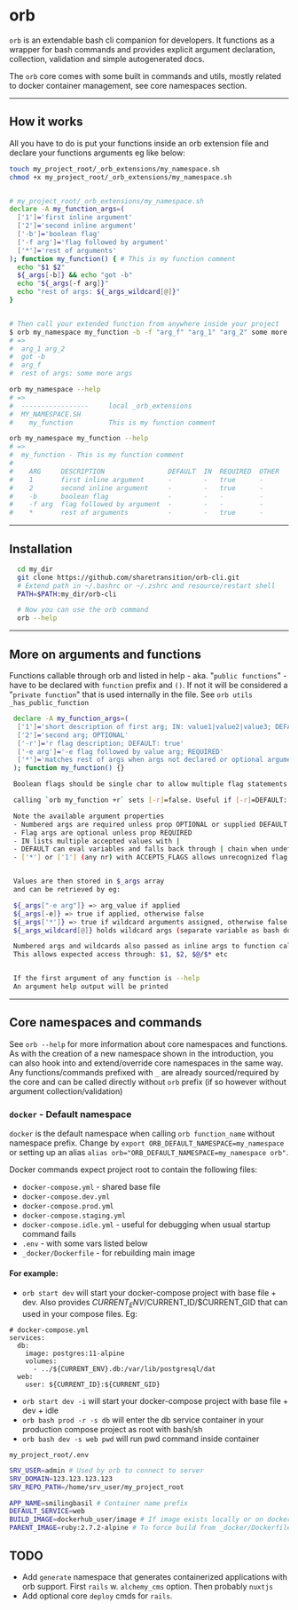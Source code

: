 # orb
`orb` is an extendable bash cli companion for developers. It functions as a wrapper for bash commands and provides explicit argument declaration, collection, validation and simple autogenerated docs.

The `orb` core comes with some built in commands and utils, mostly related to docker container management, see core namespaces section.

---

## How it works

All you have to do is put your functions inside an orb extension file and declare your functions arguments eg like below:

```BASH
touch my_project_root/_orb_extensions/my_namespace.sh
chmod +x my_project_root/_orb_extensions/my_namespace.sh


# my_project_root/_orb_extensions/my_namespace.sh
declare -A my_function_args=(
  ['1']='first inline argument'
  ['2']='second inline argument'
  ['-b']='boolean flag'
  ['-f arg']='flag followed by argument'
  ['*']='rest of arguments'
); function my_function() { # This is my function comment
  echo "$1 $2"
  ${_args[-b]} && echo "got -b"
  echo "${_args[-f arg]}"
  echo "rest of args: ${_args_wildcard[@]}"
}


# Then call your extended function from anywhere inside your project
$ orb my_namespace my_function -b -f "arg_f" "arg_1" "arg_2" some more args
# =>
#  arg_1 arg_2
#  got -b
#  arg_f
#  rest of args: some more args

orb my_namespace --help
# =>
#  -----------------     local _orb_extensions
#  MY_NAMESPACE.SH
#    my_function         This is my function comment

orb my_namespace my_function --help
# =>
#  my_function - This is my function comment
#
#    ARG     DESCRIPTION                DEFAULT  IN  REQUIRED  OTHER
#    1       first inline argument      -        -   true      -
#    2       second inline argument     -        -   true      -
#    -b      boolean flag               -        -   -         -
#    -f arg  flag followed by argument  -        -   -         -
#    *       rest of arguments          -        -   true      -
```
---

## Installation
```BASH
  cd my_dir
  git clone https://github.com/sharetransition/orb-cli.git
  # Extend path in ~/.bashrc or ~/.zshrc and resource/restart shell
  PATH=$PATH:my_dir/orb-cli

  # Now you can use the orb command
  orb --help
```
---

## More on arguments and functions

Functions callable through orb and listed in help - aka. "`public functions`" - have to be declared with `function` prefix and `()`. If not it will be considered a "`private function`" that is used internally in the file. See `orb utils _has_public_function`

```BASH
 declare -A my_function_args=(
  ['1']='short description of first arg; IN: value1|value2|value3; DEFAULT: $checkedvar1|$checkedvar2|value3'
  ['2']='second arg; OPTIONAL'
  ['-r']='r flag description; DEFAULT: true'
  ['-e arg']='-e flag followed by value arg; REQUIRED'
  ['*']='matches rest of args when args not declared or optional arguments fail IN-validation'
 ); function my_function() {}

 Boolean flags should be single char to allow multiple flag statements such as -ri

 calling `orb my_function +r` sets [-r]=false. Useful if [-r]=DEFAULT: true - Inspired by bash options https://tldp.org/LDP/abs/html/options.html

 Note the available argument properties
 - Numbered args are required unless prop OPTIONAL or supplied DEFAULT
 - Flag args are optional unless prop REQUIRED
 - IN lists multiple accepted values with |
 - DEFAULT can eval variables and falls back through | chain when undef.
 - ['*'] or ['1'] (any nr) with ACCEPTS_FLAGS allows unrecognized flag to start assignment. Otherwise invalid flag error is raised.


 Values are then stored in $_args array
 and can be retrieved by eg:

 ${_args["-e arg"]} => arg_value if applied
 ${_args[-e]} => true if applied, otherwise false
 ${_args['*']} => true if wildcard arguments assigned, otherwise false
 ${_args_wildcard[@]} holds wildcard args (separate variable as bash does not support nested arrays)

 Numbered args and wildcards also passed as inline args to function call.
 This allows expected access through: $1, $2, $@/$* etc


 If the first argument of any function is --help
 An argument help output will be printed
```

---
## Core namespaces and commands
See `orb --help` for more information about core namespaces and functions. As with the creation of a new namespace shown in the introduction, you can also hook into and extend/override core namespaces in the same way. Any functions/commands prefixed with `_` are already sourced/required by the core and can be called directly without `orb` prefix (if so however without argument collection/validation)

### `docker` - Default namespace
`docker` is the default namespace when calling `orb function_name` without namespace prefix. Change by `export ORB_DEFAULT_NAMESPACE=my_namespace` or setting up an alias `alias orb="ORB_DEFAULT_NAMESPACE=my_namespace orb"`.

Docker commands expect project root to contain the following files:

- `docker-compose.yml`  - shared base file
- `docker-compose.dev.yml`
- `docker-compose.prod.yml`
- `docker-compose.staging.yml`
- `docker-compose.idle.yml` - useful for debugging when usual startup command fails
- `.env` - with some vars listed below
- `_docker/Dockerfile` -  for rebuilding main image

#### For example:

- `orb start dev` will start your docker-compose project with base file + dev. Also provides $CURRENT_ENV/$CURRENT_ID/$CURRENT_GID that can used in your compose files. Eg:

```YML
# docker-compose.yml
services:
  db:
    image: postgres:11-alpine
    volumes:
      - ../${CURRENT_ENV}.db:/var/lib/postgresql/dat
  web:
    user: ${CURRENT_ID}:${CURRENT_GID}
```

- `orb start dev -i` will start your docker-compose project with base file + dev + idle
- `orb bash prod -r -s db` will enter the db service container in your production compose project as root with bash/sh
- `orb bash dev -s web pwd` will run pwd command inside container

`my_project_root/.env`
```BASH
SRV_USER=admin # Used by orb to connect to server
SRV_DOMAIN=123.123.123.123
SRV_REPO_PATH=/home/srv_user/my_project_root

APP_NAME=smilingbasil # Container name prefix
DEFAULT_SERVICE=web
BUILD_IMAGE=dockerhub_user/image # If image exists locally or on docker hub, it will be used instead of Dockerfile
PARENT_IMAGE=ruby:2.7.2-alpine # To force build from _docker/Dockerfile, use orb docker rebuild
```

## TODO
- Add `generate` namespace that generates containerized applications with orb support. First `rails` w. `alchemy_cms` option. Then probably `nuxtjs`
- Add optional core `deploy` cmds for `rails`.
